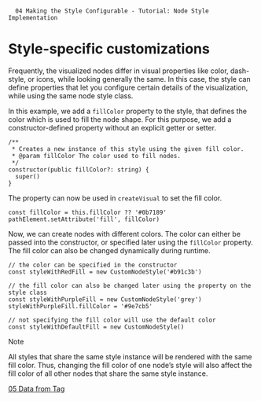 <!--
 //////////////////////////////////////////////////////////////////////////////
 // @license
 // This file is part of yFiles for HTML 2.6.
 // Use is subject to license terms.
 //
 // Copyright (c) 2000-2024 by yWorks GmbH, Vor dem Kreuzberg 28,
 // 72070 Tuebingen, Germany. All rights reserved.
 //
 //////////////////////////////////////////////////////////////////////////////
-->
#

      04 Making the Style Configurable - Tutorial: Node Style Implementation

# Style-specific customizations

Frequently, the visualized nodes differ in visual properties like color, dash-style, or icons, while looking generally the same. In this case, the style can define properties that let you configure certain details of the visualization, while using the same node style class.

In this example, we add a `fillColor` property to the style, that defines the color which is used to fill the node shape. For this purpose, we add a constructor-defined property without an explicit getter or setter.

```
/**
 * Creates a new instance of this style using the given fill color.
 * @param fillColor The color used to fill nodes.
 */
constructor(public fillColor?: string) {
  super()
}
```

The property can now be used in `createVisual` to set the fill color.

```
const fillColor = this.fillColor ?? '#0b7189'
pathElement.setAttribute('fill', fillColor)
```

Now, we can create nodes with different colors. The color can either be passed into the constructor, or specified later using the `fillColor` property. The fill color can also be changed dynamically during runtime.

```
// the color can be specified in the constructor
const styleWithRedFill = new CustomNodeStyle('#b91c3b')

// the fill color can also be changed later using the property on the style class
const styleWithPurpleFill = new CustomNodeStyle('grey')
styleWithPurpleFill.fillColor = '#9e7cb5'

// not specifying the fill color will use the default color
const styleWithDefaultFill = new CustomNodeStyle()
```

Note

All styles that share the same style instance will be rendered with the same fill color. Thus, changing the fill color of one node’s style will also affect the fill color of all other nodes that share the same style instance.

[05 Data from Tag](../../tutorial-style-implementation-node/05-data-from-tag/)

